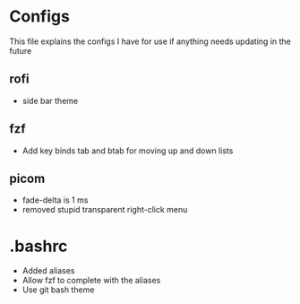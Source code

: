 # Configs
This file explains the configs I have for use if anything needs updating in the future

## rofi
* side bar theme

## fzf
* Add key binds tab and btab for moving up and down lists

## picom
* fade-delta is 1 ms
* removed stupid transparent right-click menu

# .bashrc
* Added aliases
* Allow fzf to complete with the aliases
* Use git bash theme
